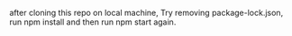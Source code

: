 after cloning this repo on local machine,
Try removing package-lock.json, run npm install and then run npm start again.
